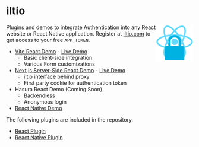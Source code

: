 # iltio

<img align="right" src="https://github.com/tobua/iltio/raw/main/plugin/logo.png" width="20%" alt="iltio Authentication Service" />

Plugins and demos to integrate Authentication into any React website or React Native application. Register at [iltio.com](https://iltio.com) to get access to your free `APP_TOKEN`.

- [Vite React Demo](https://github.com/tobua/iltio/tree/main/demo/vite) - [Live Demo](https://iltio-demo.vercel.app)
  - Basic client-side integration
  - Various Form customizations
- [Next.js Server-Side React Demo](https://github.com/tobua/iltio/tree/main/demo/next) - [Live Demo](https://iltio-next-demo.vercel.app)
  - iltio interface behind proxy
  - First party cookie for authentication token
- Hasura React Demo (Coming Soon)
  - Backendless
  - Anonymous login
- [React Native Demo](https://github.com/tobua/iltio/tree/main/plugin/native)

The following plugins are included in the repository.

- [React Plugin](https://github.com/tobua/iltio/tree/main/plugin)
- [React Native Plugin](https://github.com/tobua/iltio/tree/main/plugin/native)
